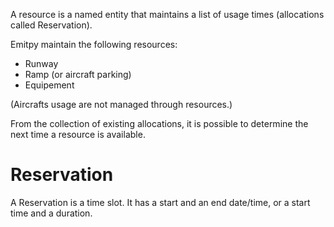 A resource is a named entity that maintains a list of usage times (allocations called Reservation).

Emitpy maintain the following resources:
- Runway
- Ramp (or aircraft parking)
- Equipement

(Aircrafts usage are not managed through resources.)

From the collection of existing allocations, it is possible to determine the next time a resource is available.

# Reservation

A Reservation is a time slot. It has a start and an end date/time, or a start time and a duration.